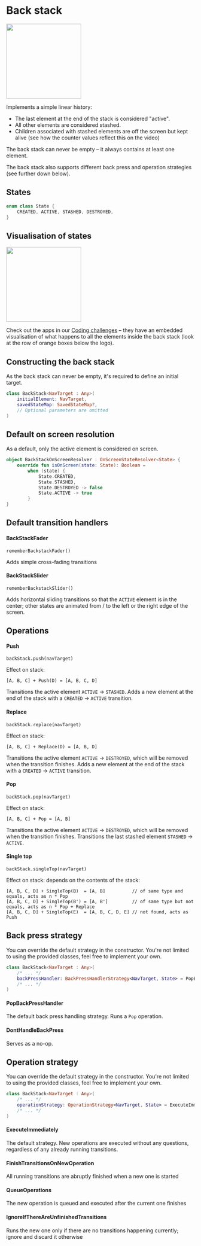 

# Back stack

<img src="https://i.imgur.com/8gy3Ghb.gif" width="200">

Implements a simple linear history:

- The last element at the end of the stack is considered "active".
- All other elements are considered stashed.
- Children associated with stashed elements are off the screen but kept alive (see how the counter values reflect this on the video)

The back stack can never be empty – it always contains at least one element.

The back stack also supports different back press and operation strategies (see further down below).


## States

```kotlin
enum class State {
    CREATED, ACTIVE, STASHED, DESTROYED,
}
```

## Visualisation of states

<img src="https://camo.githubusercontent.com/aa0c9accaaf6aadc2ab0cfac4c43b194e31a6571f90d381ee7f7fd7f6acc8bcd/68747470733a2f2f692e696d6775722e636f6d2f777844716747652e676966" width="200">

Check out the apps in our [Coding challenges](../how-to-use-appyx/coding-challenges.md) – they have an embedded visualisation of what happens to all the elements inside the back stack (look at the row of orange boxes below the logo). 


## Constructing the back stack

As the back stack can never be empty, it's required to define an initial target.

```kotlin
class BackStack<NavTarget : Any>(
    initialElement: NavTarget,
    savedStateMap: SavedStateMap?,
    // Optional parameters are omitted
)
```

## Default on screen resolution

As a default, only the active element is considered on screen.

```kotlin
object BackStackOnScreenResolver : OnScreenStateResolver<State> {
    override fun isOnScreen(state: State): Boolean =
        when (state) {
            State.CREATED,
            State.STASHED,
            State.DESTROYED -> false
            State.ACTIVE -> true
        }
}
```

## Default transition handlers

#### BackStackFader

`rememberBackstackFader()`

Adds simple cross-fading transitions


#### BackStackSlider

`rememberBackstackSlider()`

Adds horizontal sliding transitions so that the `ACTIVE` element is in the center; other states are animated from / to the left or the right edge of the screen.


## Operations

#### Push

`backStack.push(navTarget)`

Effect on stack: 
```
[A, B, C] + Push(D) = [A, B, C, D]
```

Transitions the active element `ACTIVE` -> `STASHED`.
Adds a new element at the end of the stack with a `CREATED` -> `ACTIVE` transition.


#### Replace

`backStack.replace(navTarget)`

Effect on stack: 
```
[A, B, C] + Replace(D) = [A, B, D]
```

Transitions the active element `ACTIVE` -> `DESTROYED`, which will be removed when the transition finishes.
Adds a new element at the end of the stack with a `CREATED` -> `ACTIVE` transition.


#### Pop

`backStack.pop(navTarget)`

Effect on stack: 
```
[A, B, C] + Pop = [A, B]
```

Transitions the active element `ACTIVE` -> `DESTROYED`, which will be removed when the transition finishes.
Transitions the last stashed element `STASHED` -> `ACTIVE`.


#### Single top

`backStack.singleTop(navTarget)`

Effect on stack: depends on the contents of the stack:

```
[A, B, C, D] + SingleTop(B)  = [A, B]          // of same type and equals, acts as n * Pop
[A, B, C, D] + SingleTop(B') = [A, B']         // of same type but not equals, acts as n * Pop + Replace
[A, B, C, D] + SingleTop(E)  = [A, B, C, D, E] // not found, acts as Push
```


## Back press strategy

You can override the default strategy in the constructor. You're not limited to using the provided classes, feel free to implement your own.

```kotlin
class BackStack<NavTarget : Any>(
    /* ... */
    backPressHandler: BackPressHandlerStrategy<NavTarget, State> = PopBackPressHandler(),
    /* ... */
) 
```

#### PopBackPressHandler

The default back press handling strategy. Runs a `Pop` operation.

#### DontHandleBackPress

Serves as a no-op.


## Operation strategy

You can override the default strategy in the constructor. You're not limited to using the provided classes, feel free to implement your own.

```kotlin
class BackStack<NavTarget : Any>(
    /* ... */
    operationStrategy: OperationStrategy<NavTarget, State> = ExecuteImmediately(),    
    /* ... */
)
```

#### ExecuteImmediately
The default strategy. New operations are executed without any questions, regardless of any already running transitions.

#### FinishTransitionsOnNewOperation
All running transitions are abruptly finished when a new one is started

#### QueueOperations
The new operation is queued and executed after the current one finishes

#### IgnoreIfThereAreUnfinishedTransitions
Runs the new one only if there are no transitions happening currently; ignore and discard it otherwise
